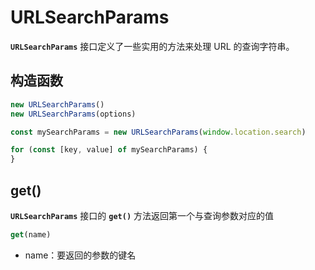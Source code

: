 # URLSearchParams

**`URLSearchParams`** 接口定义了一些实用的方法来处理 URL 的查询字符串。



## 构造函数

```javascript
new URLSearchParams()
new URLSearchParams(options)
```

```javascript
const mySearchParams = new URLSearchParams(window.location.search)
```

```javascript
for (const [key, value] of mySearchParams) {
}
```



## get()

**`URLSearchParams`** 接口的 **`get()`** 方法返回第一个与查询参数对应的值

```javascript
get(name)
```

- name：要返回的参数的键名